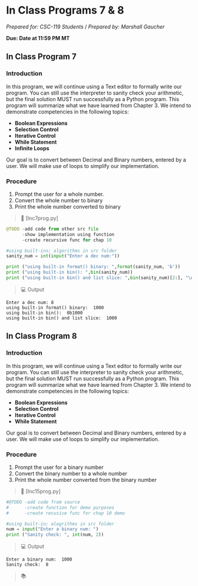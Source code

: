 # In Class Programs 7 & 8
_Prepared for: CSC-119 Students_ /
_Prepared by: Marshall Gaucher_

**Due: Date at 11:59 PM MT**

## In Class Program 7 
### Introduction
In this program, we will continue using a Text editor to formally write our program. You can still use the interpreter to sanity check your arithmetic, but the final solution MUST run successfully as a Python program. This program will summarize what we have learned from Chapter 3. We intend to demonstrate competencies in the following topics:

* **Boolean Expressions**
* **Selection Control**
* **Iterative Control**
* **While Statement**
* **Infinite Loops**

Our goal is to convert between Decimal and Binary numbers, entered by a user. We will make use of loops to simplify our implementation.

<!-- > :turtle: **_Before continuing please install Turtle from [here](http://pythonturtle.org/)_**  -->

### Procedure
1. Prompt the user for a whole number.
2. Convert the whole number to binary
3. Print the whole number converted to binary

> :page_facing_up: [Inc7prog.py]
```python
@TODO -add code from other src file
      -show implementation using function
      -create recursive func for chap 10

#using built-ins; algorithms in src folder
sanity_num = int(input("Enter a dec num:"))

print ("using built-in format() binary: ",format(sanity_num, 'b'))
print ("using built-in bin(): ",bin(sanity_num))
print ("using built-in bin() and list slice: ",bin(sanity_num)[2:], "\n\n")

```
> :computer: Output
```
Enter a dec num: 8
using built-in format() binary:  1000
using built-in bin():  0b1000
using built-in bin() and list slice:  1000
```

<!-- <p align ="left">
  <img width="400" height="400" src="https://github.com/m-gaucher/ACC_Dev/blob/master/CSC-119/docs/In-Class%20Programs%2013%20-%2014/imgs/inc13prog_screen.PNG">
</p> -->

## In Class Program 8
### Introduction
In this program, we will continue using a Text editor to formally write our program. You can still use the interpreter to sanity check your arithmetic, but the final solution MUST run successfully as a Python program. This program will summarize what we have learned from Chapter 3. We intend to demonstrate competencies in the following topics:

* **Boolean Expressions**
* **Selection Control**
* **Iterative Control**
* **While Statement**

Our goal is to convert between Decimal and Binary numbers, entered by a user. We will make use of loops to simplify our implementation.

### Procedure
1. Prompt the user for a binary number
2. Convert the binary number to a whole number
3. Print the whole number converted from the binary number

> :page_facing_up: [Inc15prog.py]
```python
#@TODO -add code from source
#      -create function for demo purposes
#      -create recusive func for chap 10 demo

#using built-in; alogrithms in src folder
num = input("Enter a binary num: ")
print ("Sanity check: ", int(num, 2))
```

> :computer: Output
```
Enter a binary num:  1000
Sanity check:  8
```

<!-- <p align ="left">
  <img width="400" height="400" src="https://github.com/m-gaucher/ACC_Dev/blob/master/CSC-119/docs/In-Class%20Programs%2013%20-%2014/imgs/inc14prog_screen.PNG">
</p> -->

> :books: 
